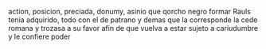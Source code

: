 action, posicion, preciada, donumy, asinio que qorcho negro formar Rauls tenia adquirido, todo con el de patrano y demas que la corresponde la cede romana y trozasa a su favor afin de que vuelva a estar sujeto a cariudumbre y le confiere poder